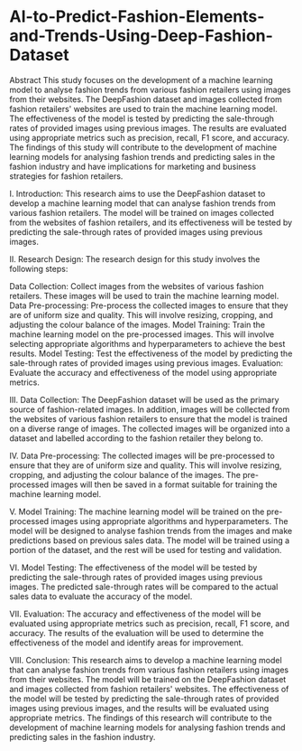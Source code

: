 # AI-to-Predict-Fashion-Elements-and-Trends-Using-Deep-Fashion-Dataset

Abstract
This study focuses on the development of a machine learning model to analyse fashion trends from various fashion retailers using images from their websites. The DeepFashion dataset and images collected from fashion retailers' websites are used to train the machine learning model. The effectiveness of the model is tested by predicting the sale-through rates of provided images using previous images. The results are evaluated using appropriate metrics such as precision, recall, F1 score, and accuracy. The findings of this study will contribute to the development of machine learning models for analysing fashion trends and predicting sales in the fashion industry and have implications for marketing and business strategies for fashion retailers.

I. Introduction:
This research aims to use the DeepFashion dataset to develop a machine learning model that can analyse fashion trends from various fashion retailers. The model will be trained on images collected from the websites of fashion retailers, and its effectiveness will be tested by predicting the sale-through rates of provided images using previous images.

II. Research Design:
The research design for this study involves the following steps:

Data Collection: Collect images from the websites of various fashion retailers. These images will be used to train the machine learning model.
Data Pre-processing: Pre-process the collected images to ensure that they are of uniform size and quality. This will involve resizing, cropping, and adjusting the colour balance of the images.
Model Training: Train the machine learning model on the pre-processed images. This will involve selecting appropriate algorithms and hyperparameters to achieve the best results.
Model Testing: Test the effectiveness of the model by predicting the sale-through rates of provided images using previous images.
Evaluation: Evaluate the accuracy and effectiveness of the model using appropriate metrics.

III. Data Collection:
The DeepFashion dataset will be used as the primary source of fashion-related images. In addition, images will be collected from the websites of various fashion retailers to ensure that the model is trained on a diverse range of images. The collected images will be organized into a dataset and labelled according to the fashion retailer they belong to.


IV. Data Pre-processing:
The collected images will be pre-processed to ensure that they are of uniform size and quality. This will involve resizing, cropping, and adjusting the colour balance of the images. The pre-processed images will then be saved in a format suitable for training the machine learning model.

V. Model Training:
The machine learning model will be trained on the pre-processed images using appropriate algorithms and hyperparameters. The model will be designed to analyse fashion trends from the images and make predictions based on previous sales data. The model will be trained using a portion of the dataset, and the rest will be used for testing and validation.

VI. Model Testing:
The effectiveness of the model will be tested by predicting the sale-through rates of provided images using previous images. The predicted sale-through rates will be compared to the actual sales data to evaluate the accuracy of the model.

VII. Evaluation:
The accuracy and effectiveness of the model will be evaluated using appropriate metrics such as precision, recall, F1 score, and accuracy. The results of the evaluation will be used to determine the effectiveness of the model and identify areas for improvement.

VIII. Conclusion:
This research aims to develop a machine learning model that can analyse fashion trends from various fashion retailers using images from their websites. The model will be trained on the DeepFashion dataset and images collected from fashion retailers' websites. The effectiveness of the model will be tested by predicting the sale-through rates of provided images using previous images, and the results will be evaluated using appropriate metrics. The findings of this research will contribute to the development of machine learning models for analysing fashion trends and predicting sales in the fashion industry.

